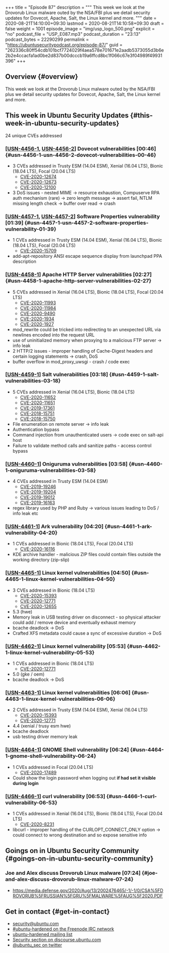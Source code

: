 +++
title = "Episode 87"
description = """
  This week we look at the Drovorub Linux malware outed by the NSA/FBI plus
  we detail security updates for Dovecot, Apache, Salt, the Linux kernel and
  more.
  """
date = 2020-08-21T14:10:00+09:30
lastmod = 2020-08-21T14:10:58+09:30
draft = false
weight = 1001
episode_image = "img/usp_logo_500.png"
explicit = "no"
podcast_file = "USP_E087.mp3"
podcast_duration = "23:13"
podcast_bytes = 22290299
permalink = "https://ubuntusecuritypodcast.org/episode-87/"
guid = "262336c80ff54cdb101bcf7724029f4aea578e701671e2aadb5373055d3b6e2b2e4ccacfa1ad0be2d837b00dcccb19a6ffcd8bc1f066c67e3f04989f49931396"
+++

## Overview {#overview}

This week we look at the Drovorub Linux malware outed by the NSA/FBI plus
we detail security updates for Dovecot, Apache, Salt, the Linux kernel and
more.


## This week in Ubuntu Security Updates {#this-week-in-ubuntu-security-updates}

24 unique CVEs addressed


### [[USN-4456-1](https://usn.ubuntu.com/4456-1/), [USN-4456-2](https://usn.ubuntu.com/4456-2/)] Dovecot vulnerabilities [00:46] {#usn-4456-1-usn-4456-2-dovecot-vulnerabilities-00-46}

-   3 CVEs addressed in Trusty ESM (14.04 ESM), Xenial (16.04 LTS), Bionic (18.04 LTS), Focal (20.04 LTS)
    -   [CVE-2020-12674](https://people.canonical.com/~ubuntu-security/cve/CVE-2020-12674)
    -   [CVE-2020-12673](https://people.canonical.com/~ubuntu-security/cve/CVE-2020-12673)
    -   [CVE-2020-12100](https://people.canonical.com/~ubuntu-security/cve/CVE-2020-12100)
-   3 DoS issues - nested MIME -> resource exhaustion, Compuserve RPA auth
    mechanism (rare) -> zero length message -> assert fail, NTLM missing
    length check -> buffer over read -> crash


### [[USN-4457-1](https://usn.ubuntu.com/4457-1/), [USN-4457-2](https://usn.ubuntu.com/4457-2/)] Software Properties vulnerability [01:39] {#usn-4457-1-usn-4457-2-software-properties-vulnerability-01-39}

-   1 CVEs addressed in Trusty ESM (14.04 ESM), Xenial (16.04 LTS), Bionic (18.04 LTS), Focal (20.04 LTS)
    -   [CVE-2020-15709](https://people.canonical.com/~ubuntu-security/cve/CVE-2020-15709)
-   add-apt-repository ANSI escape sequence display from launchpad PPA
    description


### [[USN-4458-1](https://usn.ubuntu.com/4458-1/)] Apache HTTP Server vulnerabilities [02:27] {#usn-4458-1-apache-http-server-vulnerabilities-02-27}

-   5 CVEs addressed in Xenial (16.04 LTS), Bionic (18.04 LTS), Focal (20.04 LTS)
    -   [CVE-2020-11993](https://people.canonical.com/~ubuntu-security/cve/CVE-2020-11993)
    -   [CVE-2020-11984](https://people.canonical.com/~ubuntu-security/cve/CVE-2020-11984)
    -   [CVE-2020-9490](https://people.canonical.com/~ubuntu-security/cve/CVE-2020-9490)
    -   [CVE-2020-1934](https://people.canonical.com/~ubuntu-security/cve/CVE-2020-1934)
    -   [CVE-2020-1927](https://people.canonical.com/~ubuntu-security/cve/CVE-2020-1927)
-   mod\_rewrite could be tricked into redirecting to an unexpected URL via
    newlines encoded into the request URL
-   use of uninitialized memory when proxying to a malicious FTP server ->
    info leak
-   2 HTTP/2 issues - improper handling of Cache-Digest headers and certain
    logging statements -> crash, DoS
-   buffer overflow in mod\_proxy\_uwsgi - crash / code exec


### [[USN-4459-1](https://usn.ubuntu.com/4459-1/)] Salt vulnerabilities [03:18] {#usn-4459-1-salt-vulnerabilities-03-18}

-   5 CVEs addressed in Xenial (16.04 LTS), Bionic (18.04 LTS)
    -   [CVE-2020-11652](https://people.canonical.com/~ubuntu-security/cve/CVE-2020-11652)
    -   [CVE-2020-11651](https://people.canonical.com/~ubuntu-security/cve/CVE-2020-11651)
    -   [CVE-2019-17361](https://people.canonical.com/~ubuntu-security/cve/CVE-2019-17361)
    -   [CVE-2018-15751](https://people.canonical.com/~ubuntu-security/cve/CVE-2018-15751)
    -   [CVE-2018-15750](https://people.canonical.com/~ubuntu-security/cve/CVE-2018-15750)
-   File enumeration on remote server -> info leak
-   Authentication bypass
-   Command injection from unauthenticated users -> code exec on salt-api host
-   Failure to validate method calls and sanitize paths - access control
    bypass


### [[USN-4460-1](https://usn.ubuntu.com/4460-1/)] Oniguruma vulnerabilities [03:58] {#usn-4460-1-oniguruma-vulnerabilities-03-58}

-   4 CVEs addressed in Trusty ESM (14.04 ESM)
    -   [CVE-2019-19246](https://people.canonical.com/~ubuntu-security/cve/CVE-2019-19246)
    -   [CVE-2019-19204](https://people.canonical.com/~ubuntu-security/cve/CVE-2019-19204)
    -   [CVE-2019-19012](https://people.canonical.com/~ubuntu-security/cve/CVE-2019-19012)
    -   [CVE-2019-16163](https://people.canonical.com/~ubuntu-security/cve/CVE-2019-16163)
-   regex library used by PHP and Ruby -> various issues leading to DoS /
    info leak etc


### [[USN-4461-1](https://usn.ubuntu.com/4461-1/)] Ark vulnerability [04:20] {#usn-4461-1-ark-vulnerability-04-20}

-   1 CVEs addressed in Bionic (18.04 LTS), Focal (20.04 LTS)
    -   [CVE-2020-16116](https://people.canonical.com/~ubuntu-security/cve/CVE-2020-16116)
-   KDE archive handler - malicious ZIP files could contain files outside the
    working directory (zip-slip)


### [[USN-4465-1](https://usn.ubuntu.com/4465-1/)] Linux kernel vulnerabilities [04:50] {#usn-4465-1-linux-kernel-vulnerabilities-04-50}

-   3 CVEs addressed in Bionic (18.04 LTS)
    -   [CVE-2020-15393](https://people.canonical.com/~ubuntu-security/cve/CVE-2020-15393)
    -   [CVE-2020-12771](https://people.canonical.com/~ubuntu-security/cve/CVE-2020-12771)
    -   [CVE-2020-12655](https://people.canonical.com/~ubuntu-security/cve/CVE-2020-12655)
-   5.3 (hwe)
-   Memory leak in USB testing driver on disconnect - so physical attacker
    could add / remove device and eventually exhaust memory
-   bcache deadlock -> DoS
-   Crafted XFS metadata could cause a sync of excessive duration -> DoS


### [[USN-4462-1](https://usn.ubuntu.com/4462-1/)] Linux kernel vulnerability [05:53] {#usn-4462-1-linux-kernel-vulnerability-05-53}

-   1 CVEs addressed in Bionic (18.04 LTS)
    -   [CVE-2020-12771](https://people.canonical.com/~ubuntu-security/cve/CVE-2020-12771)
-   5.0 (gke / oem)
-   bcache deadlock -> DoS


### [[USN-4463-1](https://usn.ubuntu.com/4463-1/)] Linux kernel vulnerabilities [06:06] {#usn-4463-1-linux-kernel-vulnerabilities-06-06}

-   2 CVEs addressed in Trusty ESM (14.04 ESM), Xenial (16.04 LTS)
    -   [CVE-2020-15393](https://people.canonical.com/~ubuntu-security/cve/CVE-2020-15393)
    -   [CVE-2020-12771](https://people.canonical.com/~ubuntu-security/cve/CVE-2020-12771)
-   4.4 (xenial / trusy esm hwe)
-   bcache deadlock
-   usb testing driver memory leak


### [[USN-4464-1](https://usn.ubuntu.com/4464-1/)] GNOME Shell vulnerability [06:24] {#usn-4464-1-gnome-shell-vulnerability-06-24}

-   1 CVEs addressed in Focal (20.04 LTS)
    -   [CVE-2020-17489](https://people.canonical.com/~ubuntu-security/cve/CVE-2020-17489)
-   Could show the login password when logging out **if had set it visible
    during login**


### [[USN-4466-1](https://usn.ubuntu.com/4466-1/)] curl vulnerability [06:53] {#usn-4466-1-curl-vulnerability-06-53}

-   1 CVEs addressed in Xenial (16.04 LTS), Bionic (18.04 LTS), Focal (20.04 LTS)
    -   [CVE-2020-8231](https://people.canonical.com/~ubuntu-security/cve/CVE-2020-8231)
-   libcurl - improper handling of the CURLOPT\_CONNECT\_ONLY option -> could
    connect to wrong destination and so expose sensitive info


## Goings on in Ubuntu Security Community {#goings-on-in-ubuntu-security-community}


### Joe and Alex discuss Drovorub Linux malware [07:24] {#joe-and-alex-discuss-drovorub-linux-malware-07-24}

-   <https://media.defense.gov/2020/Aug/13/2002476465/-1/-1/0/CSA%5FDROVORUB%5FRUSSIAN%5FGRU%5FMALWARE%5FAUG%5F2020.PDF>


## Get in contact {#get-in-contact}

-   [security@ubuntu.com](mailto:security@ubuntu.com)
-   [#ubuntu-hardened on the Freenode IRC network](http://webchat.freenode.net/#ubuntu-hardened)
-   [ubuntu-hardened mailing list](https://lists.ubuntu.com/mailman/listinfo/ubuntu-hardened)
-   [Security section on discourse.ubuntu.com](https://discourse.ubuntu.com/c/security)
-   [@ubuntu\_sec on twitter](https://twitter.com/ubuntu%5Fsec)
